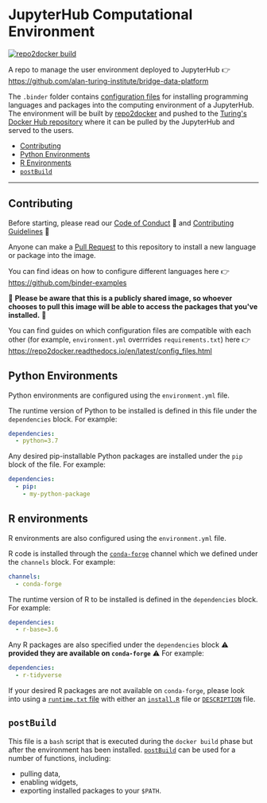 # JupyterHub Computational Environment

[![repo2docker build](https://github.com/alan-turing-institute/bridge-data-environment/workflows/repo2docker%20build/badge.svg)](https://github.com/alan-turing-institute/bridge-data-environment/actions?query=workflow%3A%22repo2docker+build%22+branch%3Amaster)

A repo to manage the user environment deployed to JupyterHub :point_right: <https://github.com/alan-turing-institute/bridge-data-platform>

The `.binder` folder contains [configuration files](https://repo2docker.readthedocs.io/en/latest/config_files.html) for installing programming languages and packages into the computing environment of a JupyterHub.
The environment will be built by [repo2docker](https://repo2docker.readthedocs.io/) and pushed to the [Turing's Docker Hub repository](https://hub.docker.com/repository/docker/turinginst/bridge-data-env) where it can be pulled by the JupyterHub and served to the users.

- [Contributing](#contributing)
- [Python Environments](#python-environments)
- [R Environments](#r-environments)
- [`postBuild`](#postbuild)

---

## Contributing

Before starting, please read our [Code of Conduct](.community/CODE_OF_CONDUCT.md) :purple_heart: and [Contributing Guidelines](.community/CONTRIBUTING.md) :space_invader:

Anyone can make a [Pull Request](https://help.github.com/en/github/collaborating-with-issues-and-pull-requests/about-pull-requests) to this repository to install a new language or package into the image.

You can find ideas on how to configure different languages here :point_right: <https://github.com/binder-examples>

:rotating_light: **Please be aware that this is a publicly shared image, so whoever chooses to pull this image will be able to access the packages that you've installed.** :rotating_light:

You can find guides on which configuration files are compatible with each other (for example, `environment.yml` overrrides `requirements.txt`) here :point_right: <https://repo2docker.readthedocs.io/en/latest/config_files.html>

## Python Environments

Python environments are configured using the `environment.yml` file.

The runtime version of Python to be installed is defined in this file under the `dependencies` block.
For example:

```yaml
dependencies:
  - python=3.7
```

Any desired pip-installable Python packages are installed under the `pip` block of the file.
For example:

```yaml
dependencies:
  - pip:
    - my-python-package
```

## R environments

R environments are also configured using the `environment.yml` file.

R code is installed through the [`conda-forge`](https://conda-forge.org/) channel which we defined under the `channels` block.
For example:

```yaml
channels:
  - conda-forge
```

The runtime version of R to be installed is defined in the `dependencies` block.
For example:

```yaml
dependencies:
  - r-base=3.6
```

Any R packages are also specified under the `dependencies` block :warning: **provided they are available on `conda-forge`** :warning:
For example:

```yaml
dependencies:
  - r-tidyverse
```

If your desired R packages are not available on `conda-forge`, please look into using a [`runtime.txt` file](https://repo2docker.readthedocs.io/en/latest/config_files.html#runtime-txt-specifying-runtimes) with either an [`install.R`](https://repo2docker.readthedocs.io/en/latest/config_files.html#install-r-install-an-r-rstudio-environment) file or [`DESCRIPTION`](https://repo2docker.readthedocs.io/en/latest/config_files.html#description-install-an-r-package) file.

## `postBuild`

This file is a `bash` script that is executed during the `docker build` phase but after the environment has been installed.
[`postBuild`](https://mybinder.readthedocs.io/en/latest/config_files.html#postbuild-run-code-after-installing-the-environment) can be used for a number of functions, including:

- pulling data,
- enabling widgets,
- exporting installed packages to your `$PATH`.
